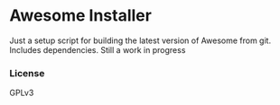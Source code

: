 # Awesome Installer

Just a setup script for building the latest version of Awesome from git. Includes dependencies. Still a work in progress

### License
GPLv3
